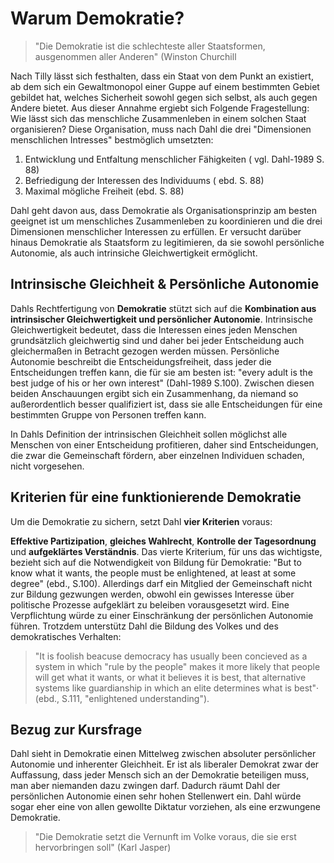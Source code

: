 # Warum Demokratie?

> "Die Demokratie ist die schlechteste aller Staatsformen, ausgenommen aller Anderen"
> (Winston Churchill

Nach Tilly lässt sich festhalten, dass ein Staat von dem Punkt an existiert, ab dem sich ein Gewaltmonopol einer Guppe auf einem bestimmten Gebiet gebildet hat, welches Sicherheit sowohl gegen sich selbst, als auch gegen Andere bietet.
Aus dieser Annahme ergiebt sich Folgende Fragestellung:
Wie lässt sich das menschliche Zusammenleben in einem solchen Staat organisieren?
Diese Organisation, muss nach Dahl die drei "Dimensionen menschlichen Intresses" bestmöglich umsetzten:

  1. Entwicklung und Entfaltung menschlicher Fähigkeiten ( vgl. Dahl-1989 S. 88)
  2. Befriedigung der Interessen des Individuums ( ebd. S. 88)
  3. Maximal mögliche Freiheit (ebd. S. 88)

Dahl geht davon aus, dass Demokratie als Organisationsprinzip am besten geeignet ist um menschliches Zusammenleben zu koordinieren und die drei Dimensionen menschlicher Interessen zu erfüllen.
Er versucht darüber hinaus Demokratie als Staatsform zu legitimieren, da sie sowohl persönliche Autonomie, als auch intrinsiche Gleichwertigkeit ermöglicht.


## Intrinsische Gleichheit & Persönliche Autonomie

Dahls Rechtfertigung von **Demokratie** stützt sich auf die **Kombination aus intrinsischer Gleichwertigkeit und persönlicher Autonomie**.
Intrinsische Gleichwertigkeit bedeutet, dass die Interessen eines jeden Menschen grundsätzlich gleichwertig sind und daher bei jeder Entscheidung auch gleichermaßen in Betracht gezogen werden müssen.
Persönliche Autonomie beschreibt die Entscheidungsfreiheit, dass jeder die Entscheidungen treffen kann, die für sie am besten ist: "every adult is the best judge of his or her own interest" (Dahl-1989 S.100).
Zwischen diesen beiden Anschauungen ergibt sich ein Zusammenhang, da niemand so außerordentlich besser qualifiziert ist, dass sie alle Entscheidungen für eine bestimmten Gruppe von Personen treffen kann.

In Dahls Definition der intrinsischen Gleichheit sollen möglichst alle Menschen von einer Entscheidung profitieren, daher sind Entscheidungen, die zwar die Gemeinschaft fördern, aber einzelnen Individuen schaden, nicht vorgesehen.


## Kriterien für eine funktionierende Demokratie

Um die Demokratie zu sichern, setzt Dahl **vier Kriterien** voraus:

**Effektive Partizipation**, **gleiches Wahlrecht**, **Kontrolle der Tagesordnung** und **aufgeklärtes Verständnis**.
Das vierte Kriterium, für uns das wichtigste, bezieht sich auf die Notwendigkeit von Bildung für Demokratie:
"But to know what it wants, the people must be enlightened, at least at some degree" (ebd., S.100).
Allerdings darf ein Mitglied der Gemeinschaft nicht zur Bildung gezwungen werden, obwohl ein gewisses Interesse über politische Prozesse aufgeklärt zu beleiben vorausgesetzt wird.
Eine Verpflichtung würde zu einer Einschränkung der persönlichen Autonomie führen.
Trotzdem unterstütz Dahl die Bildung des Volkes und des demokratisches Verhalten:

>"It is foolish beacuse democracy has usually been concieved as a system in which "rule by the people" makes it more likely that people will get what it wants, or what it believes it is best, that alternative systems like guardianship in which an elite determines what is best"·
> (ebd., S.111, "enlightened understanding").


## Bezug zur Kursfrage

Dahl sieht in Demokratie einen Mittelweg zwischen absoluter persönlicher Autonomie und inherenter Gleichheit.
Er ist als liberaler Demokrat zwar der Auffassung, dass jeder Mensch sich an der Demokratie beteiligen muss, man aber niemanden dazu zwingen darf.
Dadurch räumt Dahl der persönlichen Autonomie einen sehr hohen Stellenwert ein.
Dahl würde sogar eher eine von allen gewollte Diktatur vorziehen, als eine erzwungene Demokratie.

>"Die Demokratie setzt die Vernunft im Volke voraus, die sie erst hervorbringen soll"
> (Karl Jasper)
